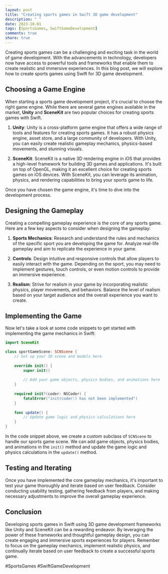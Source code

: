 ```yaml
---
layout: post
title: "Creating sports games in Swift 3D game development"
description: " "
date: 2023-10-01
tags: [SportsGames, SwiftGameDevelopment]
comments: true
share: true
---
```


Creating sports games can be a challenging and exciting task in the world of game development. With the advancements in technology, developers now have access to powerful tools and frameworks that enable them to create realistic and immersive experiences. In this blog post, we will explore how to create sports games using Swift for 3D game development.

## Choosing a Game Engine

When starting a sports game development project, it's crucial to choose the right game engine. While there are several game engines available in the market, **Unity** and **SceneKit** are two popular choices for creating sports games with Swift.

1. **Unity**: Unity is a cross-platform game engine that offers a wide range of tools and features for creating sports games. It has a robust physics engine, asset store, and a large community of developers. With Unity, you can easily create realistic gameplay mechanics, physics-based movements, and stunning visuals.

2. **SceneKit**: SceneKit is a native 3D rendering engine in iOS that provides a high-level framework for building 3D games and applications. It's built on top of OpenGL, making it an excellent choice for creating sports games on iOS devices. With SceneKit, you can leverage its animation, physics, and rendering capabilities to bring your sports game to life.

Once you have chosen the game engine, it's time to dive into the development process.

## Designing the Gameplay

Creating a compelling gameplay experience is the core of any sports game. Here are a few key aspects to consider when designing the gameplay:

1. **Sports Mechanics**: Research and understand the rules and mechanics of the specific sport you are developing the game for. Analyze real-life gameplay and aim to replicate the experience in your game.

2. **Controls**: Design intuitive and responsive controls that allow players to easily interact with the game. Depending on the sport, you may need to implement gestures, touch controls, or even motion controls to provide an immersive experience.

3. **Realism**: Strive for realism in your game by incorporating realistic physics, player movements, and behaviors. Balance the level of realism based on your target audience and the overall experience you want to create.

## Implementing the Game

Now let's take a look at some code snippets to get started with implementing the game mechanics in Swift:

```swift
import SceneKit

class sportGameScene: SCNScene {
    // Set up your 3D scene and models here
    
    override init() {
        super.init()
        
        // Add your game objects, physics bodies, and animations here
    }
    
    required init?(coder: NSCoder) {
        fatalError("init(coder:) has not been implemented")
    }
    
    func update() {
        // Update game logic and physics calculations here
    }
}
```

In the code snippet above, we create a custom subclass of `SCNScene` to handle our sports game scene. We can add game objects, physics bodies, and animations in the `init()` method and update the game logic and physics calculations in the `update()` method.

## Testing and Iterating

Once you have implemented the core gameplay mechanics, it's important to test your game thoroughly and iterate based on user feedback. Consider conducting usability testing, gathering feedback from players, and making necessary adjustments to improve the overall gameplay experience.

## Conclusion

Developing sports games in Swift using 3D game development frameworks like Unity and SceneKit can be a rewarding endeavor. By leveraging the power of these frameworks and thoughtful gameplay design, you can create engaging and immersive sports experiences for players. Remember to focus on the gameplay mechanics, implement realistic physics, and continually iterate based on user feedback to create a successful sports game.

#SportsGames #SwiftGameDevelopment